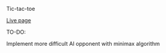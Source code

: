 Tic-tac-toe

[Live page](https://vqnguyen94.github.io/tic-tac-toe/)

TO-DO:

Implement more difficult AI opponent with minimax algorithm